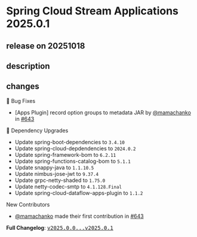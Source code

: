# Spring Cloud Stream Applications 2025.0.1

## release on 20251018
## description
## changes
🐞 Bug Fixes

* [Apps Plugin] record option groups to metadata JAR by <a class="user-mention notranslate" data-hovercard-type="user" data-hovercard-url="/users/mamachanko/hovercard" data-octo-click="hovercard-link-click" data-octo-dimensions="link_type:self" href="https://github.com/mamachanko">@mamachanko</a> in <a class="issue-link js-issue-link" data-error-text="Failed to load title" data-id="3514297968" data-permission-text="Title is private" data-url="https://github.com/spring-cloud/stream-applications/issues/643" data-hovercard-type="pull_request" data-hovercard-url="/spring-cloud/stream-applications/pull/643/hovercard" href="https://github.com/spring-cloud/stream-applications/pull/643">#643</a>

🔨 Dependency Upgrades

* Update spring-boot-dependencies to <code>3.4.10</code>
* Update spring-cloud-depdendencies to <code>2024.0.2</code>
* Update spring-framework-bom to <code>6.2.11</code>
* Update spring-functions-catalog-bom to <code>5.1.1</code>
* Update snappy-java to <code>1.1.10.5</code>
* Update nimbus-jose-jwt to <code>9.37.4</code>
* Update grpc-netty-shaded to <code>1.75.0</code>
* Update netty-codec-smtp to <code>4.1.128.Final</code>
* Update spring-cloud-dataflow-apps-plugin to <code>1.1.2</code>

New Contributors

* <a class="user-mention notranslate" data-hovercard-type="user" data-hovercard-url="/users/mamachanko/hovercard" data-octo-click="hovercard-link-click" data-octo-dimensions="link_type:self" href="https://github.com/mamachanko">@mamachanko</a> made their first contribution in <a class="issue-link js-issue-link" data-error-text="Failed to load title" data-id="3514297968" data-permission-text="Title is private" data-url="https://github.com/spring-cloud/stream-applications/issues/643" data-hovercard-type="pull_request" data-hovercard-url="/spring-cloud/stream-applications/pull/643/hovercard" href="https://github.com/spring-cloud/stream-applications/pull/643">#643</a>

<strong>Full Changelog</strong>: <a class="commit-link" href="https://github.com/spring-cloud/stream-applications/compare/v2025.0.0...v2025.0.1"><tt>v2025.0.0...v2025.0.1</tt></a>

